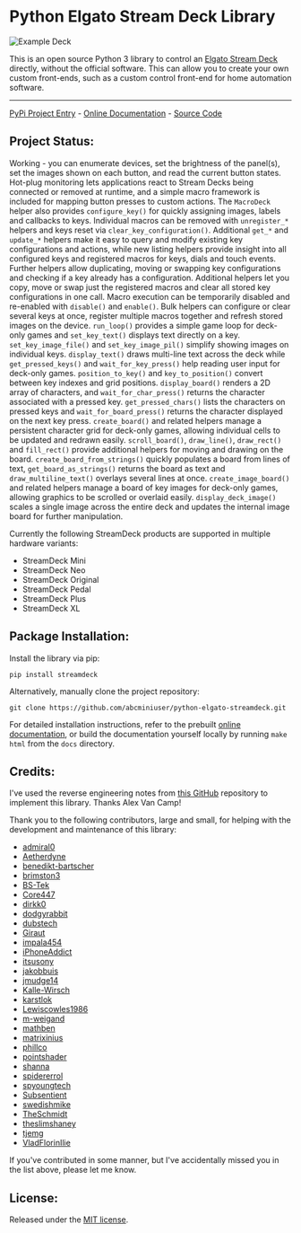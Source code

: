 # Python Elgato Stream Deck Library

![Example Deck](ExampleDeck.jpg)

This is an open source Python 3 library to control an
[Elgato Stream Deck](https://www.elgato.com/en/gaming/stream-deck) directly,
without the official software. This can allow you to create your own custom
front-ends, such as a custom control front-end for home automation software.

_________________

[PyPi Project Entry](https://pypi.org/project/streamdeck/) - [Online Documentation](https://python-elgato-streamdeck.readthedocs.io) - [Source Code](https://github.com/abcminiuser/python-elgato-streamdeck)


## Project Status:

Working - you can enumerate devices, set the brightness of the panel(s), set
the images shown on each button, and read the current button states.
Hot-plug monitoring lets applications react to Stream Decks being connected or
removed at runtime, and a simple macro framework is included for mapping
button presses to custom actions. The ``MacroDeck`` helper also provides
``configure_key()`` for quickly assigning images, labels and callbacks to keys.
Individual macros can be removed with ``unregister_*`` helpers and keys reset
via ``clear_key_configuration()``. Additional ``get_*`` and ``update_*``
helpers make it easy to query and modify existing key configurations and
actions, while new listing helpers provide insight into all configured keys and
registered macros for keys, dials and touch events.
Further helpers allow duplicating, moving or swapping key configurations and
checking if a key already has a configuration. Additional helpers let you copy,
move or swap just the registered macros and clear all stored key
configurations in one call. Macro execution can be temporarily disabled and
re-enabled with ``disable()`` and ``enable()``.
Bulk helpers can configure or clear several keys at once, register
multiple macros together and refresh stored images on the device.
``run_loop()`` provides a simple game loop for deck-only games and ``set_key_text()`` displays text directly on a key.
``set_key_image_file()`` and ``set_key_image_pil()`` simplify showing images on individual keys.
``display_text()`` draws multi-line text across the deck while ``get_pressed_keys()``
and ``wait_for_key_press()`` help reading user input for deck-only games.
``position_to_key()`` and ``key_to_position()`` convert between key indexes and grid
positions. ``display_board()`` renders a 2D array of characters, and
``wait_for_char_press()`` returns the character associated with a pressed key.
``get_pressed_chars()`` lists the characters on pressed keys and
``wait_for_board_press()`` returns the character displayed on the next key press.
``create_board()`` and related helpers manage a persistent character grid for
deck-only games, allowing individual cells to be updated and redrawn easily.
``scroll_board()``, ``draw_line()``, ``draw_rect()`` and ``fill_rect()`` provide additional
helpers for moving and drawing on the board. ``create_board_from_strings()`` quickly
populates a board from lines of text, ``get_board_as_strings()`` returns the board
as text and ``draw_multiline_text()`` overlays several lines at once.
``create_image_board()`` and related helpers manage a board of key images for
deck-only games, allowing graphics to be scrolled or overlaid easily.
``display_deck_image()`` scales a single image across the entire deck and updates the
internal image board for further manipulation.

Currently the following StreamDeck products are supported in multiple hardware
variants:

* StreamDeck Mini
* StreamDeck Neo
* StreamDeck Original
* StreamDeck Pedal
* StreamDeck Plus
* StreamDeck XL

## Package Installation:

Install the library via pip:

```
pip install streamdeck
```

Alternatively, manually clone the project repository:

```
git clone https://github.com/abcminiuser/python-elgato-streamdeck.git
```

For detailed installation instructions, refer to the prebuilt
[online documentation](https://python-elgato-streamdeck.readthedocs.io), or
build the documentation yourself locally by running `make html` from the `docs`
directory.


## Credits:

I've used the reverse engineering notes from
[this GitHub](https://github.com/alvancamp/node-elgato-stream-deck/blob/master/NOTES.md)
repository to implement this library. Thanks Alex Van Camp!

Thank you to the following contributors, large and small, for helping with the
development and maintenance of this library:

- [admiral0](https://github.com/admiral0)
- [Aetherdyne](https://github.com/Aetherdyne)
- [benedikt-bartscher](https://github.com/benedikt-bartscher)
- [brimston3](https://github.com/brimston3)
- [BS-Tek](https://github.com/BS-Tek)
- [Core447](https://github.com/Core447)
- [dirkk0](https://github.com/dirkk0)
- [dodgyrabbit](https://github.com/dodgyrabbit)
- [dubstech](https://github.com/dubstech)
- [Giraut](https://github.com/Giraut)
- [impala454](https://github.com/impala454)
- [iPhoneAddict](https://github.com/iPhoneAddict)
- [itsusony](https://github.com/itsusony)
- [jakobbuis](https://github.com/jakobbuis)
- [jmudge14](https://github.com/jmudge14)
- [Kalle-Wirsch](https://github.com/Kalle-Wirsch)
- [karstlok](https://github.com/karstlok)
- [Lewiscowles1986](https://github.com/Lewiscowles1986)
- [m-weigand](https://github.com/m-weigand)
- [mathben](https://github.com/mathben)
- [matrixinius](https://github.com/matrixinius)
- [phillco](https://github.com/phillco)
- [pointshader](https://github.com/pointshader)
- [shanna](https://github.com/shanna)
- [spidererrol](https://github.com/Spidererrol)
- [spyoungtech](https://github.com/spyoungtech)
- [Subsentient](https://github.com/Subsentient)
- [swedishmike](https://github.com/swedishmike)
- [TheSchmidt](https://github.com/TheSchmidt)
- [theslimshaney](https://github.com/theslimshaney)
- [tjemg](https://github.com/tjemg)
- [VladFlorinIlie](https://github.com/VladFlorinIlie)

If you've contributed in some manner, but I've accidentally missed you in the
list above, please let me know.


## License:

Released under the [MIT license](LICENSE).
